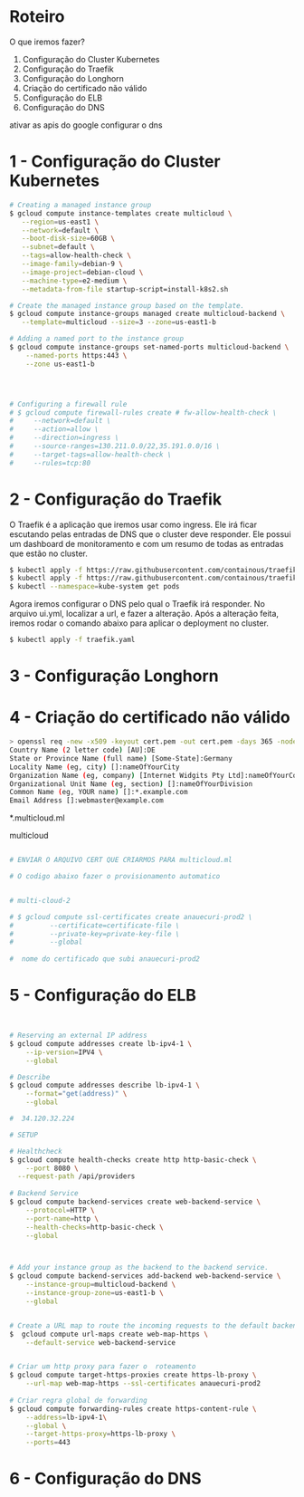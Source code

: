 # Roteiro

O que iremos fazer?

1. Configuração do Cluster Kubernetes
2. Configuração do Traefik
3. Configuração do Longhorn
4. Criação do certificado não válido
5. Configuração do ELB
6. Configuração do DNS


ativar as apis do google
configurar o dns


# 1 - Configuração do Cluster Kubernetes
```sh
# Creating a managed instance group
$ gcloud compute instance-templates create multicloud \
   --region=us-east1 \
   --network=default \
   --boot-disk-size=60GB \
   --subnet=default \
   --tags=allow-health-check \
   --image-family=debian-9 \
   --image-project=debian-cloud \
   --machine-type=e2-medium \
   --metadata-from-file startup-script=install-k8s2.sh

# Create the managed instance group based on the template.
$ gcloud compute instance-groups managed create multicloud-backend \
   --template=multicloud --size=3 --zone=us-east1-b

# Adding a named port to the instance group
$ gcloud compute instance-groups set-named-ports multicloud-backend \
    --named-ports https:443 \
    --zone us-east1-b




# Configuring a firewall rule
# $ gcloud compute firewall-rules create # fw-allow-health-check \
#     --network=default \
#     --action=allow \
#     --direction=ingress \
#     --source-ranges=130.211.0.0/22,35.191.0.0/16 \
#     --target-tags=allow-health-check \
#     --rules=tcp:80

```




# 2 - Configuração do Traefik

O Traefik é a aplicação que iremos usar como ingress. Ele irá ficar escutando pelas entradas de DNS que o cluster deve responder. Ele possui um dashboard de  monitoramento e com um resumo de todas as entradas que estão no cluster.
```sh
$ kubectl apply -f https://raw.githubusercontent.com/containous/traefik/v1.7/examples/k8s/traefik-rbac.yaml
$ kubectl apply -f https://raw.githubusercontent.com/containous/traefik/v1.7/examples/k8s/traefik-ds.yaml
$ kubectl --namespace=kube-system get pods
```
Agora iremos configurar o DNS pelo qual o Traefik irá responder. No arquivo ui.yml, localizar a url, e fazer a alteração. Após a alteração feita, iremos rodar o comando abaixo para aplicar o deployment no cluster.
```sh
$ kubectl apply -f traefik.yaml
```

# 3 - Configuração Longhorn



# 4 -  Criação do certificado não válido

```sh
> openssl req -new -x509 -keyout cert.pem -out cert.pem -days 365 -nodes
Country Name (2 letter code) [AU]:DE
State or Province Name (full name) [Some-State]:Germany
Locality Name (eg, city) []:nameOfYourCity
Organization Name (eg, company) [Internet Widgits Pty Ltd]:nameOfYourCompany
Organizational Unit Name (eg, section) []:nameOfYourDivision
Common Name (eg, YOUR name) []:*.example.com
Email Address []:webmaster@example.com
```
  
  *.multicloud.ml  

  multicloud

```sh

# ENVIAR O ARQUIVO CERT QUE CRIARMOS PARA multicloud.ml

# O codigo abaixo fazer o provisionamento automatico


# multi-cloud-2

# $ gcloud compute ssl-certificates create anauecuri-prod2 \
#         --certificate=certificate-file \
#         --private-key=private-key-file \
#         --global
    
#  nome do certificado que subi anauecuri-prod2
```


# 5 - Configuração do ELB


```sh 


# Reserving an external IP address
$ gcloud compute addresses create lb-ipv4-1 \
    --ip-version=IPV4 \
    --global

# Describe
$ gcloud compute addresses describe lb-ipv4-1 \
    --format="get(address)" \
    --global

#  34.120.32.224

# SETUP

# Healthcheck
$ gcloud compute health-checks create http http-basic-check \
	--port 8080 \
  --request-path /api/providers
    
# Backend Service
$ gcloud compute backend-services create web-backend-service \
    --protocol=HTTP \
    --port-name=http \
    --health-checks=http-basic-check \
    --global



# Add your instance group as the backend to the backend service.
$ gcloud compute backend-services add-backend web-backend-service \
    --instance-group=multicloud-backend \
    --instance-group-zone=us-east1-b \
    --global


# Create a URL map to route the incoming requests to the default backend service.
$  gcloud compute url-maps create web-map-https \
    --default-service web-backend-service


# Criar um http proxy para fazer o  roteamento
$ gcloud compute target-https-proxies create https-lb-proxy \
    --url-map web-map-https --ssl-certificates anauecuri-prod2
    
# Criar regra global de forwarding 
$ gcloud compute forwarding-rules create https-content-rule \
    --address=lb-ipv4-1\
    --global \
    --target-https-proxy=https-lb-proxy \
    --ports=443

```

# 6 - Configuração do DNS




